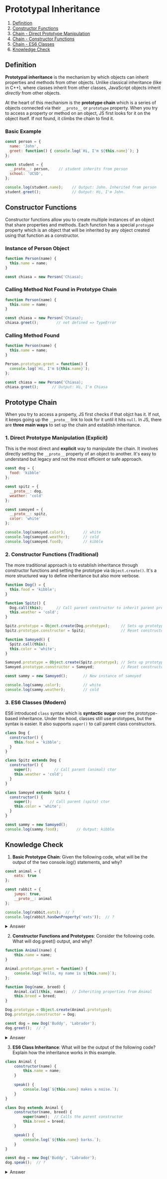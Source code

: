 # Prototypal Inheritance

1. [Definition](#definition)
2. [Constructor Functions](#constructor-functions)
3. [Chain - Direct Prototype Manipulation](#1-direct-prototype-manipulation-explicit)
4. [Chain - Constructor Functions](#2-constructor-functions-traditional)
5. [Chain - ES6 Classes](#3-es6-classes-modern)
6. [Knowledge Check](#knowledge-check)

## Definition
**Prototypal inheritance** is the mechanism by which objects can inherit properties and methods
from other objects. Unlike classical inheritance (like in C++), where classes inherit from other classes, 
JavaScript objects inherit _directly_ from other objects.

At the heart of this mechanism is the **prototype chain** which is a series of objects
connected via their `__proto__` or `prototype` property. When you try to access a property
or method on an object, JS first looks for it on the object itself. If not found, it climbs
the chain to find it.

### Basic Example
```js
const person = {
  name: 'John',
  greet: function() { console.log(`Hi, I'm ${this.name}`); }
};

const student = {
  __proto__: person,    // student inherits from person
  school: 'UCSD',
};

console.log(student.name);    // Output: John. Inherited from person
student.greet();              // Output: Hi, I'm John.
```

## Constructor Functions
Constructor functions allow you to create multiple instances of an object that share
properties and methods. Each function has a special `protoype` property which is an 
object that will be inherited by any object created using that function as a constructor.

### Instance of Person Object
```js
function Person(name) {
  this.name = name;
}

const chiasa = new Person('Chiasa);
```

### Calling Method Not Found in Prototype Chain
```js
function Person(name) {
  this.name = name;
}

const chiasa = new Person('Chiasa);
chiasa.greet();        // not defined => TypeError
```

### Calling Method Found
```js
function Person(name) {
  this.name = name;
}

Person.prototype.greet = function() {
  console.log(`Hi, I'm ${this.name}`);
};

const chiasa = new Person('Chiasa);
chiasa.greet();      // Output: Hi, I'm Chiasa
```

## Prototype Chain
When you try to access a property, JS first checks if that objct has it. If not, it keeps
going up the `__proto__` link to look for it until it hits `null`. In JS, there are **three
main ways** to set up the chain and establish inheritance.

### 1. Direct Prototype Manipulation (Explicit)
This is the most direct and **explicit** way to manipulate the chain. It involves directly
setting the `__proto__` property of an object to another. It's easy to understand but legacy
and not the most efficient or safe approach.

```js
const dog = {
  food: 'kibble'
};

const spitz = {
  __proto__: dog,
  weather: 'cold'
};

const samoyed = {
  __proto__: spitz,
  color: 'white'
};

console.log(samoyed.color);        // white
console.log(samoyed.weather);      // cold
console.log(samoyed.food);         // kibble
```

### 2. Constructor Functions (Traditional)
The more traditional approach is to establish inheritance through constructor functions and setting
the prototype via `Object.create()`. It's a more structured way to define inheritance but also more 
verbose.

```js
function Dog() = {
  this.food = 'kibble';
}

function Spitz() {
  Dog.call(this);      // Call parent constructor to inherit parent properties
  this.weather = 'cold';
}

Spitz.prototype = Object.create(Dog.prototype);     // Sets up prototype chain (spitz <- dog)
Spitz.prototype.constructor = Spitz;                // Reset constructor reference

function Samoyed() {
  Spitz.call(this);
  this.color = 'white';
}

Samoyed.prototype = Object.create(Spitz.prototype); // Sets up prototype chain (samoyed <- spitz)
Samoyed.prototype.constructor = Samoyed;            // Reset constructor reference

const sammy = new Samoyed();       // New instance of samoyed

console.log(sammy.color);          // white
console.log(sammy.weather);        // cold
```

### 3. ES6 Classes (Modern)
ES6 introduced `class` syntax which is **syntactic sugar** over the prototype-based inheritance.
Under the hood, classes still use prototypes, but the syntax is easier. It also supports
`super()` to call parent class constructors.

```js
class Dog {
  constructor() {
    this.food = 'kibble';
  }
}

class Spitz extends Dog {
  constructor() {
    super();          // Call parent (animal) ctor
    this.weather = 'cold';
  }
}

class Samoyed extends Spitz {
  constructor() {
    super();        // Call parent (spitz) ctor
    this.color = 'white';
  }
}

const sammy = new Samoyed();
console.log(sammy.food);        // Output: kibble
```

## Knowledge Check
1. **Basic Prototype Chain**: Given the following code, what will be the output of the two console.log() statements, and why?
```js
const animal = {
    eats: true
};

const rabbit = {
    jumps: true,
    __proto__: animal
};

console.log(rabbit.eats);  // ?
console.log(rabbit.hasOwnProperty('eats'));  // ?
```
<details>
  <summary>Answer</summary>
  <b>True</b> and <b>false</b>. The first is true because rabbit inherits from animal via 
  the prototype chain. The second is false because eats is not an own property of rabbit, it
  is inherited.
</details>

2. **Constructor Functions and Prototypes**: Consider the following code. What will dog.greet() output, and why?
```js
function Animal(name) {
    this.name = name;
}

Animal.prototype.greet = function() {
    console.log(`Hello, my name is ${this.name}`);
};

function Dog(name, breed) {
    Animal.call(this, name);  // Inheriting properties from Animal
    this.breed = breed;
}

Dog.prototype = Object.create(Animal.prototype);
Dog.prototype.constructor = Dog;

const dog = new Dog('Buddy', 'Labrador');
dog.greet();  // ?
```

<details>
  <summary>Answer</summary>
  <b>Hello, my name is Buddy</b>. When dog.greet() is called, JS looks up the chain and
  finds the green method on Animal.prototype and executes it, accessing the name property.
</details>

3. **ES6 Class Inheritance**: What will be the output of the following code? Explain how the inheritance works in this example.
```js
class Animal {
    constructor(name) {
        this.name = name;
    }
    
    speak() {
        console.log(`${this.name} makes a noise.`);
    }
}

class Dog extends Animal {
    constructor(name, breed) {
        super(name);  // Calls the parent constructor
        this.breed = breed;
    }

    speak() {
        console.log(`${this.name} barks.`);
    }
}

const dog = new Dog('Buddy', 'Labrador');
dog.speak();  // ?
```

<details>
  <summary>Answer</summary>
  <b>Buddy barks</b>. Dog has its own speak method which overrides the speak method from animal.
</details>
